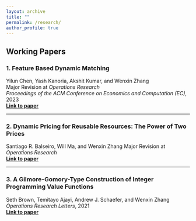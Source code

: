 ```yaml
---
layout: archive
title: ""
permalink: /research/
author_profile: true
---
```



## Working Papers

### 1. Feature Based Dynamic Matching
Yilun Chen, Yash Kanoria, Akshit Kumar, and Wenxin Zhang  
Major Revision at *Operations Research*  
*Proceedings of the ACM Conference on Economics and Computation (EC)*, 2023  
[**Link to paper**](https://papers.ssrn.com/sol3/papers.cfm?abstract_id=4451799)

---

### 2. Dynamic Pricing for Reusable Resources: The Power of Two Prices
Santiago R. Balseiro, Will Ma, and Wenxin Zhang
Major Revision at *Operations Research*  
[**Link to paper**](https://arxiv.org/abs/2308.13822)

---

### 3. A Gilmore-Gomory-Type Construction of Integer Programming Value Functions
Seth Brown, Temitayo Ajayi, Andrew J. Schaefer, and Wenxin Zhang
*Operations Research Letters*, 2021  
[**Link to paper**](https://www.sciencedirect.com/science/article/pii/S0167637721000602)
